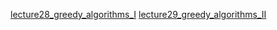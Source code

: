 [lecture28_greedy_algorithms_I](../../mooc/hias-algorithm/lecture28_greedy_algorithms_I.pdf)
[lecture29_greedy_algorithms_II](../../mooc/hias-algorithm/lecture29_greedy_algorithms_II.pdf)
